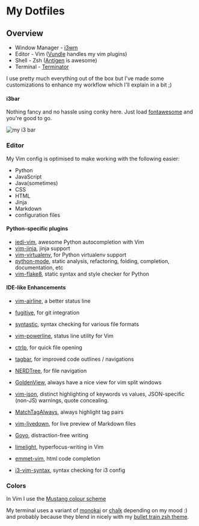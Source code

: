My Dotfiles
===========

Overview
--------
* Window Manager - [i3wm](http://i3wm.org/)
* Editor         - Vim ([Vundle](https://github.com/gmarik/Vundle.vim) handles my vim plugins)
* Shell          - Zsh ([Antigen](https://github.com/zsh-users/antigen) is awesome)
* Terminal       - [Terminator](http://en.wikipedia.org/wiki/Gnome_Terminator)

I use pretty much everything out of the box but I've made some customizations to enhance my workflow
which I'll explain in a bit ;)

#### i3bar

Nothing fancy and no hassle using conky here. Just load [fontawesome](http://fortawesome.github.io/Font-Awesome/) and you're good to go.

![my i3 bar](https://lh3.googleusercontent.com/-0edPkKmRY14/VCiom6ox_9I/AAAAAAAAGWM/wxlxBddAtNM/w1013-h15-no/my_i3bar.png "my i3 bar")

### Editor

My Vim config is optimised to make working with the following easier:
- Python
- JavaScript
- Java(sometimes)
- CSS
- HTML
- Jinja
- Markdown
- configuration files


#### Python-specific plugins
- [jedi-vim][], awesome Python autocompletion with Vim
- [vim-jinja][], jinja support
- [vim-virtualenv][], for Python virtualenv support
- [python-mode][], static analysis, refactoring, folding, completion, documentation, etc
- [vim-flake8][], static syntax and style checker for Python


#### IDE-like Enhancements

- [vim-airline][], a better status line
- [fugitive][], for git integration
- [syntastic][], syntax checking for various file formats
- [vim-powerline][], status line utility for Vim
- [ctrlp][], for quick file opening
- [tagbar][], for improved code outlines / navigations
- [NERDTree][], for file navigation
- [GoldenView][], always have a nice view for vim split windows
- [vim-json][], distinct highlighting of keywords vs values, JSON-specific (non-JS) warnings, quote concealing.
- [MatchTagAlways][], always highlight tag pairs
- [vim-livedown][], for live preview of Markdown files
- [Goyo][], distraction-free writing
- [limelight][], hyperfocus-writing in Vim
- [emmet-vim][], html code completion
- [i3-vim-syntax][], syntax checking for i3 config


  [NERDTree]: https://github.com/scrooloose/nerdtree
  [numbers]: https://github.com/myusuf3/numbers.vim.git
  [ctrlp]: https://github.com/kien/ctrlp.vim.git
  [fugitive]: http://github.com/tpope/vim-fugitive.git
  [Goyo]: https://github.com/junegunn/goyo.vim
  [vimmarkdown]: https://github.com/tpope/vim-markdown
  [vim-livedown]: https://github.com/shime/vim-livedown
  [GoldenView]: https://github.com/zhaocai/GoldenView 
  [syntastic]: https://github.com/scrooloose/syntastic
  [jedi-vim]: https://github.com/davidhalter/jedi-vimx
  [MatchTagAlways]: https://github.com/Valloric/MatchTagAlways
  [vim-json]: https://github.com/elzr/vim-json
  [vim-jinja]: https://github.com/mitsuhiko/vim-jinja
  [vim-virtualenv]: https://github.com/jmcantrell/vim-virtualenv
  [python-mode]: https://github.com/klen/python-modei
  [vim-flake8]: https://github.com/nvie/vim-flake8
  [vim-airline]: https://github.com/bling/vim-airline
  [emmet-vim]: https://github.com/mattn/emmet-vim
  [i3-vim-syntax]: https://github.com/PotatoesMaster/i3-vim-syntax
  [limelight]: https://github.com/junegunn/limelight.vim
  [tagbar]: https://github.com/majutsushi/tagbar
  [vim-powerline]: https://github.com/Lokaltog/vim-powerline

### Colors
In Vim I use the [Mustang colour scheme][mustang]

My terminal uses a variant of [monokai][monokai] or [chalk][] depending on my 
mood :) and probably because they blend in nicely with my
[bullet train zsh theme][bt].

[bt]: https://github.com/caiogondim/bullet-train-oh-my-zsh-theme
[chalk]: https://github.com/mbadolato/iTerm2-Color-Schemes/blob/master/terminator/Chalk.config
[mustang]: http://hcalves.deviantart.com/art/Mustang-Vim-Colorscheme-98974484
[monokai]: https://github.com/mbadolato/iTerm2-Color-Schemes/blob/master/terminator/DimmedMonokai.config
